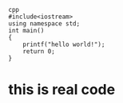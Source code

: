 ```
cpp
#include<iostream>
using namespace std;
int main()
{
    printf("hello world!");
    return 0;
}
```
# this is real code